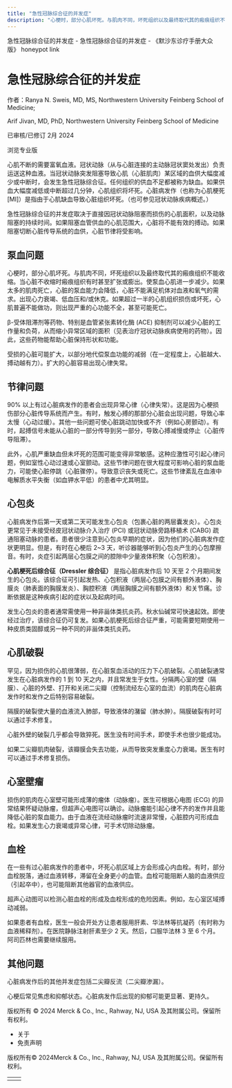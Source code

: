 ```yaml
---
title: "急性冠脉综合征的并发症"
description: "心梗时，部分心肌坏死。与肌肉不同，坏死组织以及最终取代其的瘢痕组织不能收缩。当心脏不收缩时瘢痕组织有时甚至扩张或膨出。使泵血心肌进一步减少。如果太多的肌肉死亡，心脏的泵血能力会降低，心脏不能满足机体对血液和氧气的需求。出现心力衰竭、低血压和/或休克。如果超过一半的心肌组织损伤或坏死，心肌普遍不能做功，则出现严重的心功能不全，甚至可能死亡。"
---
```


﻿急性冠脉综合征的并发症 \- 急性冠脉综合征的并发症 \- 《默沙东诊疗手册大众版》 honeypot link

# 急性冠脉综合征的并发症

作者：Ranya N. Sweis, MD, MS, Northwestern University Feinberg School of Medicine;

Arif Jivan, MD, PhD, Northwestern University Feinberg School of Medicine

已审核/已修订 2月 2024

浏览专业版

心肌不断的需要富氧血液。冠状动脉（从与心脏连接的主动脉冠状窦处发出）负责运送这种血液。当冠状动脉突发阻塞导致心肌（心脏肌肉）某区域的血供大幅度减少或中断时，会发生急性冠脉综合征。任何组织的供血不足都被称为缺血。如果供血大幅度减低或中断超过几分钟，心肌组织将坏死。心脏病发作（也称为心肌梗死 \[MI\]）是指由于心肌缺血导致心脏组织坏死。（也可参见冠状动脉疾病概述。）

急性冠脉综合征的并发症取决于直接因冠状动脉阻塞而损伤的心肌面积，以及动脉阻塞的持续时间。如果阻塞血管供血的心肌范围大，心脏将不能有效的搏动。如果阻塞切断心脏传导系统的血供，心脏节律将受影响。

## 泵血问题

心梗时，部分心肌坏死。与肌肉不同，坏死组织以及最终取代其的瘢痕组织不能收缩。当心脏不收缩时瘢痕组织有时甚至扩张或膨出。使泵血心肌进一步减少。如果太多的肌肉死亡，心脏的泵血能力会降低，心脏不能满足机体对血液和氧气的需求。出现心力衰竭、低血压和/或休克。如果超过一半的心肌组织损伤或坏死，心肌普遍不能做功，则出现严重的心功能不全，甚至可能死亡。

β-受体阻滞剂等药物、特别是血管紧张素转化酶 (ACE) 抑制剂可以减少心脏的工作量和负荷，从而缩小异常区域的面积（见表治疗冠状动脉疾病使用的药物）。因此，这些药物能帮助心脏保持形状和功能。

受损的心脏可能扩大，以部分地代偿泵血功能的减弱（在一定程度上，心脏越大、搏动越有力）。扩大的心脏容易出现心律失常。

## 节律问题

90% 以上有过心脏病发作的患者会出现异常心律（心律失常）。这是因为心梗损伤部分心脏传导系统而产生。有时，触发心搏的那部分心脏会出现问题，导致心率太慢（心动过缓）。其他一些问题可使心脏跳动加快或不齐（例如心房颤动）。有时，起搏信号未能从心脏的一部分传导到另一部分，导致心搏减慢或停止（心脏传导阻滞）。

此外，心肌严重缺血但未坏死的范围可能变得非常敏感。这种应激性可引起心律问题，例如室性心动过速或心室颤动。这些节律问题在很大程度可影响心脏的泵血能力，可能使心脏停跳（心脏骤停）。导致意识丧失或死亡。这些节律紊乱在血液中电解质水平失衡（如血钾水平低）的患者中尤其明显。

## 心包炎

心脏病发作后第一天或第二天可能发生心包炎（包裹心脏的两层囊发炎）。心包炎更常见于未接受经皮冠状动脉介入治疗 (PCI) 或冠状动脉旁路移植术 (CABG) 疏通阻塞动脉的患者。患者很少注意到心包炎早期的症状，因为他们的心脏病发作症状更明显。但是，有时在心梗后 2~3 天，听诊器能够听到心包炎产生的心包摩擦音。有时，炎症引起两层心包膜之间的腔隙中少量液体积聚（心包积液）。

**心肌梗死后综合征（Dressler 综合征）** 是指心脏病发作后 10 天至 2 个月期间发生的心包炎。该综合征可引起发热、心包积液（两层心包膜之间有额外液体）、胸膜炎（肺表面的胸膜发炎）、胸腔积液（两层胸膜之间有额外液体）和关节痛。诊断依据是这种疾病引起的症状以及起病时间。

发生心包炎的患者通常需使用一种非甾体类抗炎药。秋水仙碱常可快速起效。即使经过治疗，该综合征仍可复发。如果心肌梗死后综合征严重，可能需要短期使用一种皮质类固醇或另一种不同的非甾体类抗炎药。

## 心肌破裂

罕见，因为损伤的心肌很薄弱，在心脏泵血活动的压力下心肌破裂。心肌破裂通常发生在心脏病发作的 1 到 10 天之内，并且常发生于女性。分隔两心室的壁（隔膜）、心脏的外壁、打开和关闭二尖瓣（控制流经左心室的血流）的肌肉在心脏病发作时和发作之后特别容易破裂。

隔膜的破裂使大量的血液流入肺部，导致液体的潴留（肺水肿）。隔膜破裂有时可以通过手术修复。

心脏外壁的破裂几乎都会导致猝死。医生没有时间手术，即使手术也很少能成功。

如果二尖瓣肌肉破裂，该瓣膜会失去功能，从而导致突发重度心力衰竭。医生有时可以通过手术修复损伤。

## 心室壁瘤

损伤的肌肉在心室壁可能形成薄的瘤体（动脉瘤）。医生可根据心电图 (ECG) 的异常结果怀疑动脉瘤，但超声心电图可以确诊。动脉瘤能引起心律不齐的发作并且能降低心脏的泵血能力。由于血液在流经动脉瘤时流速非常慢，心脏腔内可形成血栓。如果发生心力衰竭或异常心律，可手术切除动脉瘤。

## 血栓

在一些有过心脏病发作的患者中，坏死心肌区域上方会形成心内血栓。有时，部分血栓脱落，通过血液转移，滞留在全身更小的血管。血栓可能阻断人脑的血液供应（引起卒中），也可能阻断其他器官的血液供应。

超声心动图可以检测心脏血栓的形成及血栓形成的危险因素。例如，左心室区域搏动减弱。

如果患者有血栓，医生一般会开处方让患者服用肝素、华法林等抗凝药（有时称为血液稀释剂）。在医院静脉注射肝素至少 2 天。然后，口服华法林 3 至 6 个月。阿司匹林也需要继续服用。

## 其他问题

心脏病发作后的其他并发症包括二尖瓣反流（二尖瓣渗漏）。

心梗后常见焦虑和抑郁状态。心脏病发作后出现的抑郁可能更显著、更持久。



版权所有 © 2024
Merck & Co., Inc., Rahway, NJ, USA 及其附属公司。保留所有权利。

- 关于
- 免责声明

版权所有© 2024Merck & Co., Inc., Rahway, NJ, USA 及其附属公司。保留所有权利。

|     |     |
| --- | --- |
|  |  |